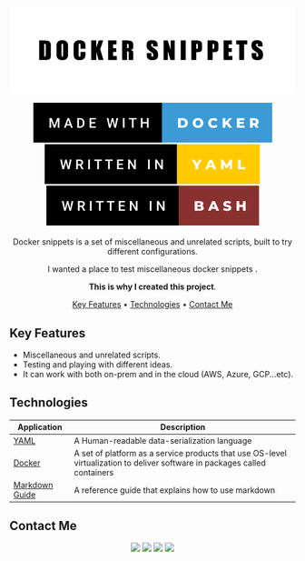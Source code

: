 
<div align="center">

<p align="center">
  <img src="supports/imgs/cover.png" />
</p>

<img src="supports/imgs/badge1.svg"/>
<img src="supports/imgs/badge2.svg"/>
<img src="supports/imgs/badge3.svg"/>
<br />
<br />
Docker snippets is a set of miscellaneous and unrelated scripts, built to try different configurations.

I wanted a place to test miscellaneous docker snippets .

**This is why I created this project**.

[Key Features](#key-features) •
[Technologies](#technologies) •
[Contact Me](#contact-me) 





</div>

## Key Features

- Miscellaneous and unrelated scripts.
- Testing and playing with different ideas.
- It can work with both on-prem and in the cloud (AWS, Azure, GCP...etc).

## Technologies

| Application                                         | Description                                  
| --------------------------------------------------- |--------------------------------------------- 
| [YAML](https://yaml.org/)                           | A Human-readable data-serialization language          
| [Docker](https://www.docker.com/)                           | A set of platform as a service products that use OS-level virtualization to deliver software in packages called containers            
| [Markdown Guide](https://www.markdownguide.org/)    | A reference guide that explains how to use markdown                                 

## Contact Me
<p align="center">
<a href="https://www.linkedin.com/in/iamnasef/"><img src="https://img.shields.io/badge/LinkedIn-0077B5?style=for-the-badge&logo=linkedin&logoColor=white"/></a>
<a href="https://twitter.com/iamnasef"><img src="https://img.shields.io/badge/Twitter-1DA1F2?style=for-the-badge&logo=twitter&logoColor=white"/></a>
<a href="https://github.com/iamnasef"><img src="https://img.shields.io/badge/GitHub-100000?style=for-the-badge&logo=github&logoColor=white"/></a>
<a href="https://www.youtube.com/channel/UCx2qgl5gjP_oSK_mz674EtA"><img src="https://img.shields.io/badge/YouTube-FF0000?style=for-the-badge&logo=youtube&logoColor=white"/></a>
</p>